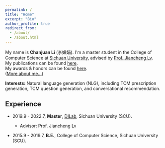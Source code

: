 ```yaml
---
permalink: /
title: "Home"
excerpt: "Bio"
author_profile: true
redirect_from: 
  - /about/
  - /about.html
---
```

My name is **Chanjuan Li** (李婵娟). I'm a master student in the College of Computer Science at [Sichuan University](http://www.scu.edu.cn/), advised by [Prof. Jiancheng Lv](https://baike.baidu.com/item/%E5%90%95%E5%BB%BA%E6%88%90/12631172?fr=aladdin).   
My publications can be found [here](https://moon290.github.io/publications/).    
My awards & honors can be found [here](https://moon290.github.io/awards/).  
([More about me...](https://moon290.github.io/more/))  

**Interests:** 
Natural language generation (NLG), including TCM prescription generation, TCM question generation, and conversational recommendation.

Experience
------
+ 2019.9 - 2022.7, **Master**, [DILab](http://dicalab.cn/), Sichuan University (SCU).
  - Advisor: Prof. Jiancheng Lv
  
+ 2015.9 - 2019.7, **B.E.**, College of Computer Science, Sichuan University (SCU).
   

